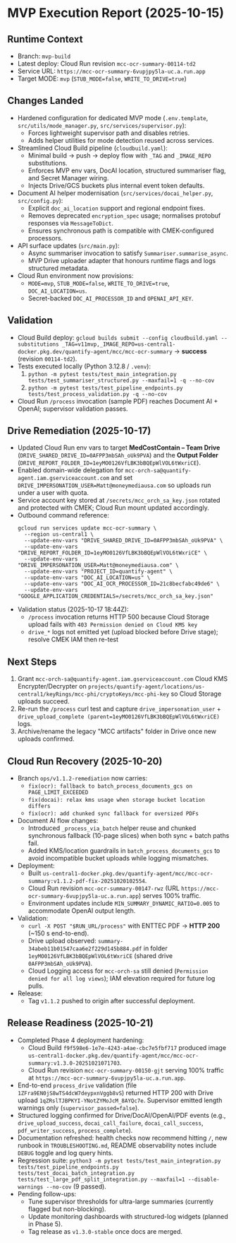 # MVP Execution Report (2025-10-15)

## Runtime Context
- Branch: `mvp-build`
- Latest deploy: Cloud Run revision `mcc-ocr-summary-00114-td2`
- Service URL: `https://mcc-ocr-summary-6vupjpy5la-uc.a.run.app`
- Target MODE: `mvp` (`STUB_MODE=false`, `WRITE_TO_DRIVE=true`)

## Changes Landed
- Hardened configuration for dedicated MVP mode (`.env.template`, `src/utils/mode_manager.py`, `src/services/supervisor.py`):
  * Forces lightweight supervisor path and disables retries.
  * Adds helper utilities for mode detection reused across services.
- Streamlined Cloud Build pipeline (`cloudbuild.yaml`):
  * Minimal build → push → deploy flow with `_TAG` and `_IMAGE_REPO` substitutions.
  * Enforces MVP env vars, DocAI location, structured summariser flag, and Secret Manager wiring.
  * Injects Drive/GCS buckets plus internal event token defaults.
- Document AI helper modernisation (`src/services/docai_helper.py`, `src/config.py`):
  * Explicit `doc_ai_location` support and regional endpoint fixes.
  * Removes deprecated `encryption_spec` usage; normalises protobuf responses via `MessageToDict`.
  * Ensures synchronous path is compatible with CMEK-configured processors.
- API surface updates (`src/main.py`):
  * Async summariser invocation to satisfy `Summariser.summarise_async`.
  * MVP Drive uploader adapter that honours runtime flags and logs structured metadata.
- Cloud Run environment now provisions:
  * `MODE=mvp`, `STUB_MODE=false`, `WRITE_TO_DRIVE=true`, `DOC_AI_LOCATION=us`.
  * Secret-backed `DOC_AI_PROCESSOR_ID` and `OPENAI_API_KEY`.

## Validation
- Cloud Build deploy: `gcloud builds submit --config cloudbuild.yaml --substitutions _TAG=v11mvp,_IMAGE_REPO=us-central1-docker.pkg.dev/quantify-agent/mcc/mcc-ocr-summary` → **success** (revision `00114-td2`).
- Tests executed locally (Python 3.12.8 / `.venv`):
  1. `python -m pytest tests/test_main_integration.py tests/test_summariser_structured.py --maxfail=1 -q --no-cov`
  2. `python -m pytest tests/test_pipeline_endpoints.py tests/test_process_validation.py -q --no-cov`
- Cloud Run `/process` invocation (sample PDF) reaches Document AI + OpenAI; supervisor validation passes.

## Drive Remediation (2025-10-17)
- Updated Cloud Run env vars to target **MedCostContain – Team Drive** (`DRIVE_SHARED_DRIVE_ID=0AFPP3mbSAh_oUk9PVA`) and the **Output Folder** (`DRIVE_REPORT_FOLDER_ID=1eyMO0126VfLBK3bBQEpWlVOL6tWxriCE`).
- Enabled domain-wide delegation for `mcc-orch-sa@quantify-agent.iam.gserviceaccount.com` and set `DRIVE_IMPERSONATION_USER=Matt@moneymediausa.com` so uploads run under a user with quota.
- Service account key stored at `/secrets/mcc_orch_sa_key.json` rotated and protected with CMEK; Cloud Run mount updated accordingly.
- Outbound command reference:
  ```
  gcloud run services update mcc-ocr-summary \
    --region us-central1 \
    --update-env-vars "DRIVE_SHARED_DRIVE_ID=0AFPP3mbSAh_oUk9PVA" \
    --update-env-vars "DRIVE_REPORT_FOLDER_ID=1eyMO0126VfLBK3bBQEpWlVOL6tWxriCE" \
    --update-env-vars "DRIVE_IMPERSONATION_USER=Matt@moneymediausa.com" \
    --update-env-vars "PROJECT_ID=quantify-agent" \
    --update-env-vars "DOC_AI_LOCATION=us" \
    --update-env-vars "DOC_AI_OCR_PROCESSOR_ID=21c8becfabc49de6" \
    --update-env-vars "GOOGLE_APPLICATION_CREDENTIALS=/secrets/mcc_orch_sa_key.json"
  ```
- Validation status (2025-10-17 18:44Z):
  * `/process` invocation returns HTTP 500 because Cloud Storage upload fails with `403 Permission denied on Cloud KMS key`
  * `drive_*` logs not emitted yet (upload blocked before Drive stage); resolve CMEK IAM then re-test

## Next Steps
1. Grant `mcc-orch-sa@quantify-agent.iam.gserviceaccount.com` Cloud KMS Encrypter/Decrypter on `projects/quantify-agent/locations/us-central1/keyRings/mcc-phi/cryptoKeys/mcc-phi-key` so Cloud Storage uploads succeed.
2. Re-run the `/process` curl test and capture `drive_impersonation_user` + `drive_upload_complete (parent=1eyMO0126VfLBK3bBQEpWlVOL6tWxriCE)` logs.
3. Archive/rename the legacy "MCC artifacts" folder in Drive once new uploads confirmed.

## Cloud Run Recovery (2025-10-20)
- Branch `ops/v1.1.2-remediation` now carries:
  * `fix(ocr): fallback to batch_process_documents_gcs on PAGE_LIMIT_EXCEEDED`
  * `fix(docai): relax kms usage when storage bucket location differs`
  * `fix(ocr): add chunked sync fallback for oversized PDFs`
- Document AI flow changes:
  * Introduced `_process_via_batch` helper reuse and chunked synchronous fallback (10-page slices) when both sync + batch paths fail.
  * Added KMS/location guardrails in `batch_process_documents_gcs` to avoid incompatible bucket uploads while logging mismatches.
- Deployment:
  * Built `us-central1-docker.pkg.dev/quantify-agent/mcc/mcc-ocr-summary:v1.1.2-pdf-fix-20251020102554`.
  * Cloud Run revision `mcc-ocr-summary-00147-rwz` (URL `https://mcc-ocr-summary-6vupjpy5la-uc.a.run.app`) serves 100% traffic.
  * Environment updates include `MIN_SUMMARY_DYNAMIC_RATIO=0.005` to accommodate OpenAI output length.
- Validation:
  * `curl -X POST "$RUN_URL/process"` with ENTTEC PDF → **HTTP 200** (~150 s end-to-end).
  * Drive upload observed: `summary-34abeb11b01547caa6e2f229d145b884.pdf` in folder `1eyMO0126VfLBK3bBQEpWlVOL6tWxriCE` (shared drive `0AFPP3mbSAh_oUk9PVA`).
  * Cloud Logging access for `mcc-orch-sa` still denied (`Permission denied for all log views`); IAM elevation required for future log pulls.
- Release:
  * Tag `v1.1.2` pushed to origin after successful deployment.

## Release Readiness (2025-10-21)
- Completed Phase 4 deployment hardening:
  * Cloud Build `f9f598e6-1e7e-4243-a4ae-cbc7e5fbf717` produced image `us-central1-docker.pkg.dev/quantify-agent/mcc/mcc-ocr-summary:v1.3.0-20251021071703`.
  * Cloud Run revision `mcc-ocr-summary-00150-gjt` serving 100% traffic at `https://mcc-ocr-summary-6vupjpy5la-uc.a.run.app`.
- End-to-end `process_drive` validation (file `1ZFra9EN0jS8wTS4dcW7deypxnVggb8vS`) returned HTTP 200 with Drive upload `1qZRslTJBPKYI-YNotZYMoJcM_8AYQc7e`. Supervisor emitted length warnings only (`supervisor_passed=false`).
- Structured logging confirmed for Drive/DocAI/OpenAI/PDF events (e.g., `drive_upload_success`, `docai_call_failure`, `docai_call_success`, `pdf_writer_success`, `process_complete`).
- Documentation refreshed: health checks now recommend hitting `/`, new runbook in `TROUBLESHOOTING.md`, README observability notes include `DEBUG` toggle and log query hints.
- Regression suite: `python3 -m pytest tests/test_main_integration.py tests/test_pipeline_endpoints.py tests/test_docai_batch_integration.py tests/test_large_pdf_split_integration.py --maxfail=1 --disable-warnings --no-cov` (9 passed).
- Pending follow-ups:
  * Tune supervisor thresholds for ultra-large summaries (currently flagged but non-blocking).
  * Update monitoring dashboards with structured-log widgets (planned in Phase 5).
  * Tag release as `v1.3.0-stable` once docs are merged.
